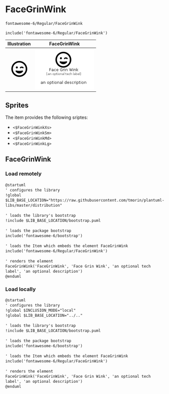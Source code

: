 # FaceGrinWink


```text
fontawesome-6/Regular/FaceGrinWink
```

```text
include('fontawesome-6/Regular/FaceGrinWink')
```



| Illustration | FaceGrinWink |
| :---: | :---: |
| ![illustration for Illustration](../../fontawesome-6/Regular/FaceGrinWink.png) | ![illustration for FaceGrinWink](../../fontawesome-6/Regular/FaceGrinWink.Local.png) |



## Sprites
The item provides the following sriptes:

- `<$FaceGrinWinkXs>`
- `<$FaceGrinWinkSm>`
- `<$FaceGrinWinkMd>`
- `<$FaceGrinWinkLg>`





## FaceGrinWink

### Load remotely
```plantuml
@startuml
' configures the library
!global $LIB_BASE_LOCATION="https://raw.githubusercontent.com/tmorin/plantuml-libs/master/distribution"

' loads the library's bootstrap
!include $LIB_BASE_LOCATION/bootstrap.puml

' loads the package bootstrap
include('fontawesome-6/bootstrap')

' loads the Item which embeds the element FaceGrinWink
include('fontawesome-6/Regular/FaceGrinWink')

' renders the element
FaceGrinWink('FaceGrinWink', 'Face Grin Wink', 'an optional tech label', 'an optional description')
@enduml
```

### Load locally
```plantuml
@startuml
' configures the library
!global $INCLUSION_MODE="local"
!global $LIB_BASE_LOCATION="../.."

' loads the library's bootstrap
!include $LIB_BASE_LOCATION/bootstrap.puml

' loads the package bootstrap
include('fontawesome-6/bootstrap')

' loads the Item which embeds the element FaceGrinWink
include('fontawesome-6/Regular/FaceGrinWink')

' renders the element
FaceGrinWink('FaceGrinWink', 'Face Grin Wink', 'an optional tech label', 'an optional description')
@enduml
```

